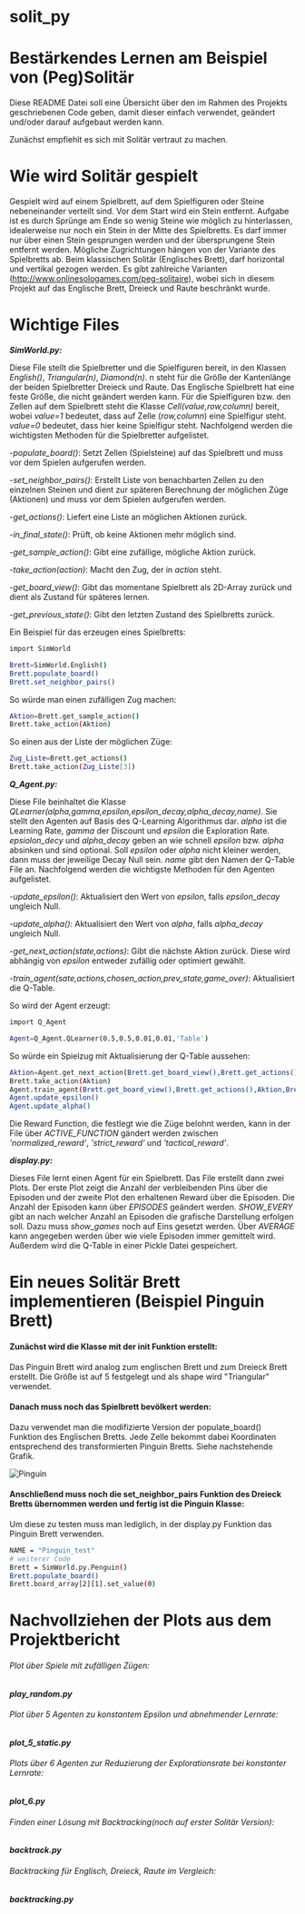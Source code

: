 # solit_py

# Bestärkendes Lernen am Beispiel von (Peg)Solitär 

Diese README Datei soll eine Übersicht über den im Rahmen des Projekts geschriebenen Code geben, 
damit dieser einfach verwendet, geändert und/oder darauf aufgebaut werden kann.

Zunächst empfiehlt es sich mit Solitär vertraut zu machen.

# Wie wird Solitär gespielt

Gespielt wird auf einem Spielbrett, auf dem Spielfiguren oder Steine nebeneinander verteilt sind. Vor dem Start wird ein Stein entfernt. Aufgabe ist es durch Sprünge am Ende so wenig Steine wie möglich zu hinterlassen, idealerweise nur noch ein Stein in der Mitte des Spielbretts. Es darf immer nur über einen Stein gesprungen werden und der übersprungene Stein entfernt werden. Mögliche Zugrichtungen hängen von der Variante des Spielbretts ab. Beim klassischen Solitär (Englisches Brett), darf horizontal und vertikal gezogen werden. Es gibt zahlreiche Varianten (http://www.onlinesologames.com/peg-solitaire), wobei sich in diesem Projekt auf das Englische Brett, Dreieck und Raute beschränkt wurde.

# Wichtige Files

***SimWorld.py:***

Diese File stellt die Spielbretter und die Spielfiguren bereit, in den Klassen *English()*, *Triangular(n)*, *Diamond(n)*. n steht für die Größe der Kantenlänge der beiden Spielbretter Dreieck und Raute. Das Englische Spielbrett hat eine feste Größe, die nicht geändert werden kann. Für die Spielfiguren bzw. den Zellen auf dem Spielbrett steht die Klasse *Cell(value,row,column)* bereit, wobei *value=1* bedeutet, dass auf Zelle (*row,column*) eine Spielfigur steht. *value=0* bedeutet, dass hier keine Spielfigur steht. Nachfolgend werden die wichtigsten Methoden für die Spielbretter aufgelistet.

-*populate_board()*: Setzt Zellen (Spielsteine) auf das Spielbrett und muss vor dem Spielen aufgerufen werden.

-*set_neighbor_pairs()*: Erstellt Liste von benachbarten Zellen zu den einzelnen Steinen und dient zur späteren Berechnung der möglichen Züge (Aktionen) und muss vor dem Spielen aufgerufen werden.

-*get_actions()*: Liefert eine Liste an möglichen Aktionen zurück.

-*in_final_state()*: Prüft, ob keine Aktionen mehr möglich sind.

-*get_sample_action()*: Gibt eine zufällige, mögliche Aktion zurück.

-*take_action(action)*: Macht den Zug, der in *action* steht.

-*get_board_view()*: Gibt das momentane Spielbrett als 2D-Array zurück und dient als Zustand für späteres lernen.

-*get_previous_state()*: Gibt den letzten Zustand des Spielbretts zurück.

Ein Beispiel für das erzeugen eines Spielbretts:
```bash
import SimWorld

Brett=SimWorld.English()
Brett.populate_board()
Brett.set_neighbor_pairs()
```
So würde man einen zufälligen Zug machen:
```bash
Aktion=Brett.get_sample_action()
Brett.take_action(Aktion)
```
So einen aus der Liste der möglichen Züge:
```bash
Zug_Liste=Brett.get_actions()
Brett.take_action(Zug_Liste[3])
```

***Q_Agent.py:***

Diese File beinhaltet die Klasse *QLearner(alpha,gamma,epsilon,epsilon_decay,alpha_decay,name)*. Sie stellt den Agenten auf Basis des Q-Learning Algorithmus dar. *alpha* ist die Learning Rate, *gamma* der Discount und *epsilon* die Exploration Rate. *epsiolon_decy* und *alpha_decay* geben an wie schnell *epsilon* bzw. *alpha* absinken und sind optional. Soll *epsilon* oder *alpha* nicht kleiner werden, dann muss der jeweilige Decay Null sein. *name* gibt den Namen der Q-Table File an. Nachfolgend werden die wichtigste Methoden für den Agenten aufgelistet.

-*update_epsilon()*: Aktualisiert den Wert von *epsilon*, falls *epsilon_decay* ungleich Null.

-*update_alpha()*: Aktualisiert den Wert von *alpha*, falls *alpha_decay* ungleich Null.

-*get_next_action(state,actions)*: Gibt die nächste Aktion zurück. Diese wird abhängig von *epsilon* entweder zufällig oder optimiert gewählt.

-*train_agent(sate,actions,chosen_action,prev_state,game_over)*: Aktualisiert die Q-Table.

So wird der Agent erzeugt:
```bash
import Q_Agent

Agent=Q_Agent.QLearner(0.5,0.5,0.01,0.01,'Table')
```
So würde ein Spielzug mit Aktualisierung der Q-Table aussehen:
```bash
Aktion=Agent.get_next_action(Brett.get_board_view(),Brett.get_actions())
Brett.take_action(Aktion)
Agent.train_agent(Brett.get_board_view(),Brett.get_actions(),Aktion,Brett.get_previous_state(),Brett.in_final_state())
Agent.update_epsilon()
Agent.update_alpha()
```

Die Reward Function, die festlegt wie die Züge belohnt werden, kann in der File über *ACTIVE_FUNCTION* gändert werden zwischen *'normalized_reward'*, *'strict_reward'* und *'tactical_reward'*.

***display.py:***

Dieses File lernt einen Agent für ein Spielbrett. Das File erstellt dann zwei Plots. Der erste Plot zeigt die Anzahl der verbleibenden Pins über die Episoden und der zweite Plot den erhaltenen Reward über die Episoden. Die Anzahl der Episoden kann über *EPISODES* geändert werden. *SHOW_EVERY* gibt an nach welcher Anzahl an Episoden die grafische Darstellung erfolgen soll. Dazu muss *show_games* noch auf Eins gesetzt werden. Über *AVERAGE* kann angegeben werden über wie viele Episoden immer gemittelt wird. Außerdem wird die Q-Table in einer Pickle Datei gespeichert.

# Ein neues Solitär Brett implementieren (Beispiel Pinguin Brett)

#### Zunächst wird die Klasse mit der init Funktion erstellt: 
Das Pinguin Brett wird analog zum englischen Brett und zum Dreieck Brett erstellt. Die Größe ist auf 5 festgelegt und als shape wird "Triangular" verwendet.
#### Danach muss noch das Spielbrett bevölkert werden:
Dazu verwendet man die modifizierte Version der populate_board() Funktion des Englischen Bretts.
Jede Zelle bekommt dabei Koordinaten entsprechend des transformierten Pinguin Bretts. Siehe nachstehende Grafik.

![Pinguin](https://raw.githubusercontent.com/schneidero1/solit_py/master/images/Pinguin.PNG)

#### Anschließend muss noch die set_neighbor_pairs Funktion des Dreieck Bretts übernommen werden und fertig ist die Pinguin Klasse: 

Um diese zu testen muss man lediglich, in der display.py Funktion das Pinguin Brett verwenden.
```bash
NAME = "Pinguin_test"
# weiterer Code
Brett = SimWorld.py.Penguin()
Brett.populate_board()
Brett.board_array[2][1].set_value(0)
```
<div style="page-break-after: always"></div>

# Nachvollziehen der Plots aus dem Projektbericht

###### Plot über Spiele mit zufälligen Zügen:

***play_random.py***

###### Plot über 5 Agenten zu konstantem Epsilon und abnehmender Lernrate:

***plot_5_static.py***

###### Plots über 6 Agenten zur Reduzierung der Explorationsrate bei konstanter Lernrate:

***plot_6.py***

###### Finden einer Lösung mit Backtracking(noch auf erster Solitär Version):

***backtrack.py***

###### Backtracking für Englisch, Dreieck, Raute im Vergleich:

***backtracking.py***




